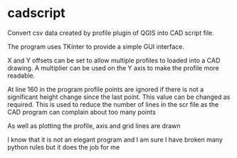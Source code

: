 # cadscript
Convert csv data created by profile plugin of QGIS into CAD script file.

The program uses TKinter to provide a simple GUI interface.

X and Y offsets can be set to allow multiple profiles to loaded into a CAD drawing. 
A multiplier can be used on the Y axis to make the profile more readable.

At line 160 in the program profile points are ignored if there is not a significant height change since the last point. This value can be changed as required. This is used to reduce the number of lines in the scr file as the CAD program can complain about too many points

As well as plotting the profile, axis and grid lines are drawn

I know that it is not an elegant program and I am sure I have broken many python rules but it does the job for me
